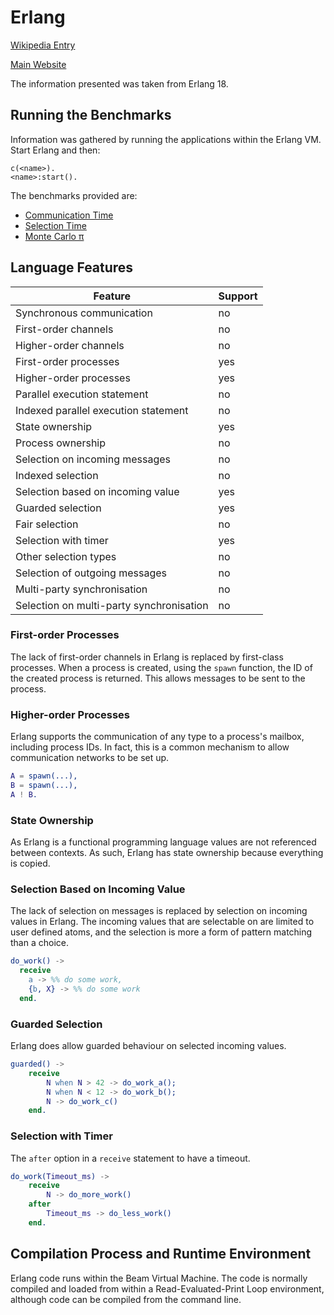 # Erlang

[Wikipedia Entry](https://en.wikipedia.org/wiki/Erlang_(programming_language))

[Main Website](https://www.erlang.org/)

The information presented was taken from Erlang 18.

## Running the Benchmarks

Information was gathered by running the applications within the Erlang VM.  Start Erlang and then:

```
c(<name>).
<name>:start().
```

The benchmarks provided are:
* [Communication Time](commstime.erl)
* [Selection Time](selecttime.erl)
* [Monte Carlo &pi;](montecarlopi.erl)

## Language Features

| Feature                                   | Support |
| ----------------------------------------- | ------- |
| Synchronous communication                 | no      |
| First-order channels                      | no      |
| Higher-order channels                     | no      |
| First-order processes                     | yes     |
| Higher-order processes                    | yes     |
| Parallel execution statement              | no      |
| Indexed parallel execution statement      | no      |
| State ownership                           | yes     |
| Process ownership                         | no      |
| Selection on incoming messages            | no      |
| Indexed selection                         | no      |
| Selection based on incoming value         | yes     |
| Guarded selection                         | yes     |
| Fair selection                            | no      |
| Selection with timer                      | yes     |
| Other selection types                     | no      |
| Selection of outgoing messages            | no      |
| Multi-party synchronisation               | no      |
| Selection on multi-party synchronisation  | no      |

### First-order Processes

The lack of first-order channels in Erlang is replaced by first-class processes.  When a process is created, using the ```spawn``` function, the ID of the created process is returned.  This allows messages to be sent to the process.

### Higher-order Processes

Erlang supports the communication of any type to a process's mailbox, including process IDs.  In fact, this is a common mechanism to allow communication networks to be set up.

```erlang
A = spawn(...),
B = spawn(...),
A ! B.
```

### State Ownership

As Erlang is a functional programming language values are not referenced between contexts.  As such, Erlang has state ownership because everything is copied.

### Selection Based on Incoming Value

The lack of selection on messages is replaced by selection on incoming values in Erlang.  The incoming values that are selectable on are limited to user defined atoms, and the selection is more a form of pattern matching than a choice.

```erlang
do_work() ->
  receive
    a -> %% do some work,
    {b, X} -> %% do some work
  end.
```

### Guarded Selection

Erlang does allow guarded behaviour on selected incoming values.

```erlang
guarded() ->
    receive
        N when N > 42 -> do_work_a();
        N when N < 12 -> do_work_b();
        N -> do_work_c()
    end.
```

### Selection with Timer

The ```after``` option in a ```receive``` statement to have a timeout.

```erlang
do_work(Timeout_ms) ->
    receive
        N -> do_more_work()
    after
        Timeout_ms -> do_less_work()
    end.
```

## Compilation Process and Runtime Environment

Erlang code runs within the Beam Virtual Machine.  The code is normally compiled and loaded from within a Read-Evaluated-Print Loop environment, although code can be compiled from the command line.